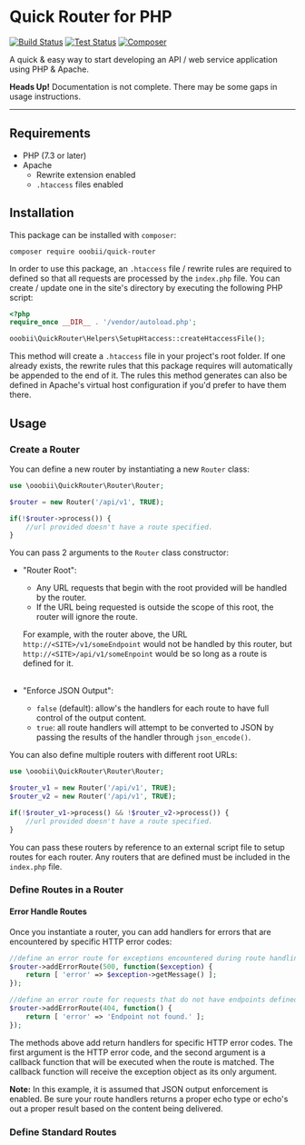 # Quick Router for PHP

[![Build Status](https://jenkins.matthewwendel.info/job/quick-router/job/main/badge/icon)](https://jenkins.matthewwendel.info/job/quick-router/job/main/) [![Test Status](https://img.shields.io/jenkins/tests?compact_message&failed_label=failures&jobUrl=https%3A%2F%2Fjenkins.matthewwendel.info%2Fjob%2Fquick-router%2Fjob%2Fmain%2F&label=tests&passed_label=successful&skipped_label=untested)](https://jenkins.matthewwendel.info/job/quick-router/job/main/)
[![Composer](https://img.shields.io/static/v1?label=composer&message=packagist&color=orange)](https://packagist.org/packages/ooobii/quick-router) 

A quick & easy way to start developing an API / web service application using PHP & Apache.

**Heads Up!** Documentation is not complete. There may be some gaps in usage instructions.

---

## Requirements
  - PHP (7.3 or later)
  - Apache
    - Rewrite extension enabled
    - `.htaccess` files enabled



## Installation
This package can be installed with `composer`:
```
composer require ooobii/quick-router
```

In order to use this package, an `.htaccess` file / rewrite rules are required to defined so that all requests are processed by the `index.php` file. You can create / update one in the site's directory by executing the following PHP script:
```php
<?php
require_once __DIR__ . '/vendor/autoload.php';

ooobii\QuickRouter\Helpers\SetupHtaccess::createHtaccessFile();
```

This method will create a `.htaccess` file in your project's root folder. If one already exists, the rewrite rules that this package requires will automatically be appended to the end of it. The rules this method generates can also be defined in Apache's virtual host configuration if you'd prefer to have them there.



## Usage
### Create a Router
You can define a new router by instantiating a new `Router` class:
```php
use \ooobii\QuickRouter\Router\Router;

$router = new Router('/api/v1', TRUE);

if(!$router->process()) {
    //url provided doesn't have a route specified.
}
```
You can pass 2 arguments to the `Router` class constructor:
  - "Router Root":
    - Any URL requests that begin with the root provided will be handled by the router.
    - If the URL being requested is outside the scope of this root, the router will ignore the route.<br>
  
    For example, with the router above, the URL `http://<SITE>/v1/someEndpoint` would not be handled by this router, but `http://<SITE>/api/v1/someEnpoint` would be so long as a route is defined for it.
    <br><br>

  - "Enforce JSON Output":
    - `false` (default): allow's the handlers for each route to have full control of the output content.
    - `true`: all route handlers will attempt to be converted to JSON by passing the results of the handler through `json_encode()`.


You can also define multiple routers with different root URLs:
```php
use \ooobii\QuickRouter\Router\Router;

$router_v1 = new Router('/api/v1', TRUE);
$router_v2 = new Router('/api/v1', TRUE);

if(!$router_v1->process() && !$router_v2->process()) {
    //url provided doesn't have a route specified.
}
```

You can pass these routers by reference to an external script file to setup routes for each router. Any routers that are defined must be included in the `index.php` file.


### Define Routes in a Router
#### Error Handle Routes
Once you instantiate a router, you can add handlers for errors that are encountered by specific HTTP error codes:
```php
//define an error route for exceptions encountered during route handling.
$router->addErrorRoute(500, function($exception) {
    return [ 'error' => $exception->getMessage() ];
});

//define an error route for requests that do not have endpoints defined.
$router->addErrorRoute(404, function() {
    return [ 'error' => 'Endpoint not found.' ];
});
```

The methods above add return handlers for specific HTTP error codes. The first argument is the HTTP error code, and the second argument is a callback function that will be executed when the route is matched. The callback function will receive the exception object as its only argument.

**Note:** In this example, it is assumed that JSON output enforcement is enabled. Be sure your route handlers returns a proper echo type or echo's out a proper result based on the content being delivered. 

### Define Standard Routes

